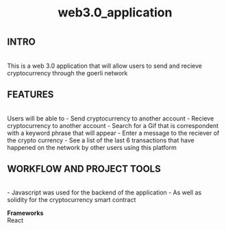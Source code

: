 # <h1 align = "center">web3.0_application<h1>

## INTRO
<br>
This is a web 3.0 application that will allow users to send and recieve cryptocurrency through the goerli network
<br>

## FEATURES
<br>
Users will be able to 
- Send cryptocurrency to another account
- Recieve cryptocurrency to another account
- Search for a Gif that is correspondent with a keyword phrase that will appear
- Enter a message to the reciever of the crypto currency
- See a list of the last 6 transactions that have happened on the network by other users using this platform

## WORKFLOW AND PROJECT TOOLS
<br>
 - Javascript was used for the backend of the application
 - As well as solidity for the cryptocurrency smart contract
 
 **Frameworks**
 <br>
 React
 
 
